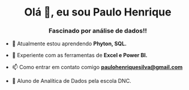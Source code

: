 <h1 align="center">Olá 👋, eu sou Paulo Henrique</h1>
<h3 align="center">Fascinado por análise de dados!!</h3>

- 🌱 Atualmente estou aprendendo **Phyton, SQL.**

- 💬 Experiente com as ferramentas de **Excel e Power BI.**

- 📫 Como entrar em contato comigo **paulohenriquesilva@gmail.com**

- 🔭 Aluno de Analítica de Dados pela escola DNC.


